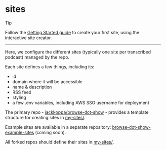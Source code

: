 # sites

> [!TIP]
> Follow the [Getting Started guide](../docs/GETTING_STARTED.md) to create your first site, using the interactive site creator.



---

Here, we configure the different sites (typically one site per transcribed podcast) managed by the repo. 

Each site defines a few things, including its:
* id
* domain where it will be accessible
* name & description
* RSS feed
* styling
* a few .env variables, including AWS SSO username for deployment

The primary repo - [jackkoppa/browse-dot-show](https://github.com/jackkoppa/browse-dot-show) - provides a template structure for creating sites in [my-sites/](./my-sites/).

Example sites are available in a separate repository: [browse-dot-show-example-sites](https://github.com/jackkoppa/browse-dot-show-example-sites) (coming soon).

All forked repos should define their sites in [my-sites/](./my-sites/).
